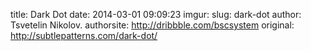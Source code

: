 title: Dark Dot
date: 2014-03-01 09:09:23
imgur: 
slug: dark-dot
author: Tsvetelin Nikolov.
authorsite: http://dribbble.com/bscsystem
original: http://subtlepatterns.com/dark-dot/
